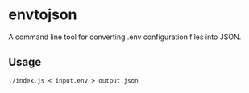 # envtojson
A command line tool for converting .env configuration files into JSON.

## Usage
`./index.js < input.env > output.json`
